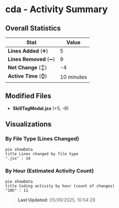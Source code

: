 # cda - Activity Summary 

## Overall Statistics

| Stat                   | Value                                                             |
| ---------------------- | ----------------------------------------------------------------- |
| **Lines Added** (➕)   | 5                                          |
| **Lines Removed** (➖) | 9                                        |
| **Net Change** (↕)    | -4                |
| **Active Time** (⌚)   | 10 minutes |


## Modified Files
- **SkillTagModal.jsx** (+5, -9)

## Visualizations

### By File Type (Lines Changed)

```mermaid
pie showData
title Lines changed by file type
".jsx" : 14
```

### By Hour (Estimated Activity Count)

```mermaid
pie showData
title Coding activity by hour (count of changes)
"10h" : 11
```


> **Last Updated:** 05/06/2025, 10:54:29